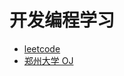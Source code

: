 # 开发编程学习

* [leetcode](https://leetcode.com/)
* [郑州大学 OJ](http://218.28.238.171:8888/problem/index)
